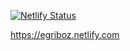 [![Netlify Status](https://api.netlify.com/api/v1/badges/23d0c632-0cda-47f1-9503-b66eab391d48/deploy-status)](https://app.netlify.com/sites/egriboz/deploys)

https://egriboz.netlify.com

